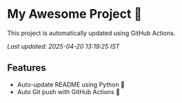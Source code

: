 # My Awesome Project 🚀

This project is automatically updated using GitHub Actions.

_Last updated: 2025-04-20 13:19:25 IST_

## Features
- Auto-update README using Python 🐍
- Auto Git push with GitHub Actions 🤖
